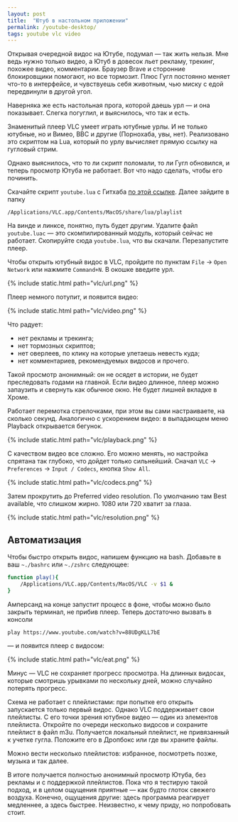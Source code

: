 ```yaml
---
layout: post
title:  "Ютуб в настольном приложении"
permalink: /youtube-desktop/
tags: youtube vlc video
---
```


Открывая очередной видос на Ютубе, подумал — так жить нельзя. Мне ведь нужно
только видео, а Ютуб в довесок льет рекламу, трекинг, похожее видео,
комментарии. Браузер Brave и сторонние блокировщики помогают, но все
тормозит. Плюс Гугл постоянно меняет что-то в интерфейсе, и чувствуешь себя
животным, чью миску с едой передвинули в другой угол.

Наверняка же есть настольная прога, которой даешь урл — и она показывает. Слегка
погуглил, и выяснилось, что так и есть.

Знаменитый плеер VLC умеет играть ютубные урлы. И не только ютубные, но и Вимео,
BBC и другие (Порнохаба, увы, нет). Реализовано это скриптом на Lua, который по
урлу вычисляет прямую ссылку на гугловый стрим.

Однако выяснилось, что то ли скрипт поломали, то ли Гугл обновился, и теперь
просмотр Ютуба не работает. Вот что надо сделать, чтобы его починить.

[youtube.lua]: https://raw.githubusercontent.com/videolan/vlc/master/share/lua/playlist/youtube.lua

Скачайте скрипт `youtube.lua` с Гитхаба [по этой ссылке][youtube.lua]. Далее
зайдите в папку

```
/Applications/VLC.app/Contents/MacOS/share/lua/playlist
```

На винде и линксе, понятно, путь будет другим. Удалите файл `youtube.luac` — это
скомпилированный модуль, который сейчас не работает. Скопируйте сюда
`youtube.lua`, что вы скачали. Перезапустите плеер.

Чтобы открыть ютубный видос в VLC, пройдите по пунктам `File` &rarr; `Open
Network` или нажмите `Command+N`. В окошке введите урл.


{% include static.html path="vlc/url.png" %}

Плеер немного потупит, и появится видео:

{% include static.html path="vlc/video.png" %}

Что радует:

- нет рекламы и трекинга;
- нет тормозных скриптов;
- нет оверлеев, по клику на которые улетаешь невесть куда;
- нет комментариев, рекомендуемых видосов и прочего.

Такой просмотр анонимный: он не осядет в истории, не будет преследовать годами
на главной. Если видео длинное, плеер можно запаузить и свернуть как обычное
окно. Не будет лишней вкладке в Хроме.

Работает перемотка стрелочками, при этом вы сами настраиваете, на сколько
секунд. Аналогично с ускорением видео: в выпадающем меню Playback открывается
бегунок.

{% include static.html path="vlc/playback.png" %}

С качеством видео все сложно. Его можно менять, но настройка спрятана так
глубоко, что дойдет только сильнейший. Сначал `VLC` &rarr; `Preferences` &rarr; `Input /
Codecs`, кнопка `Show All`.

{% include static.html path="vlc/codecs.png" %}

Затем прокрутить до Preferred video resolution. По умолчанию там Best available,
что слишком жирно. 1080 или 720 хватит за глаза.

{% include static.html path="vlc/resolution.png" %}

## Автоматизация

Чтобы быстро открыть видос, напишем функцию на bash. Добавьте в ваш `~./bashrc`
или `~./zshrc` следующее:

~~~bash
function play(){
    /Applications/VLC.app/Contents/MacOS/VLC -v $1 &
}
~~~

Амперсанд на конце запустит процесс в фоне, чтобы можно было закрыть терминал,
не прибив плеер. Теперь достаточно вызвать в консоли

```
play https://www.youtube.com/watch?v=88UDgKLL7bE
```

— и появится плеер с видосом:

{% include static.html path="vlc/eat.png" %}

Минус — VLC не сохраняет прогресс просмотра. На длинных видосах, которые
смотришь урывками по нескольку дней, можно случайно потерять прогресс.

Схема не работает с плейлистами: при попытке его открыть запускается только
первый видос. Однако VLC поддерживает свои плейлисты. С его точки зрения ютубное
видео — один из элементов плейлиста. Откройте по очереди несколько видосов и
сохраните плейлист в файл m3u. Получается локальный плейлист, не привязанный к
учетке гугла. Положите его в Дропбокс или где вы храните файлы.

Можно вести несколько плейлистов: избранное, посмотреть позже, музыка и так
далее.

В итоге получается полностью анонимный просмотр Ютуба, без рекламы и с
поддержкой плейлистов. Пока что я тестирую такой подход, и в целом ощущения
приятные — как будто глоток свежего воздуха. Конечно, ощущения другие: здесь
программа реагирует медленнее, а здесь быстрее. Неизвестно, к чему приду, но
попробовать стоит.
